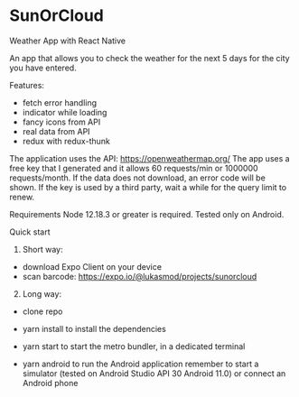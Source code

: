 # SunOrCloud
Weather App with React Native

An app that allows you to check the weather for the next 5 days for the city you have entered. 

Features:
- fetch error handling
- indicator while loading
- fancy icons from API
- real data from API
- redux with redux-thunk

The application uses the API: https://openweathermap.org/
The app uses a free key that I generated and it allows 60 requests/min or 1000000 requests/month.
If the data does not download, an error code will be shown. If the key is used by a third party, wait a while for the query limit to renew.


Requirements
Node 12.18.3 or greater is required.
Tested only on Android.

Quick start
1. Short way:
- download Expo Client on your device
- scan barcode: https://expo.io/@lukasmod/projects/sunorcloud

2. Long way:
- clone repo
- yarn install to install the dependencies
- yarn start to start the metro bundler, in a dedicated terminal

- yarn android to run the Android application 
remember to start a simulator (tested on Android Studio API 30 Android 11.0) or connect an Android phone
